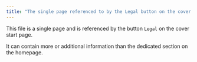```yaml
---
title: "The single page referenced to by the Legal button on the cover page"
---
```

This file is a single page and is referenced by the button `Legal` on the cover start page.

It can contain more or additional information than the dedicated section on the homepage.
